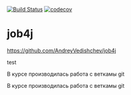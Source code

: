 [![Build Status](https://travis-ci.org/AndreyVedishchev/job4j.svg?branch=master)](https://travis-ci.org/AndreyVedishchev/job4j)
[![codecov](https://codecov.io/gh/AndreyVedishchev/job4j/branch/master/graph/badge.svg)](https://codecov.io/gh/AndreyVedishchev/job4j)
# job4j

https://github.com/AndreyVedishchev/job4j

test

В курсе производилась работа с веткамы git

В курсе производилась работа с веткамы git